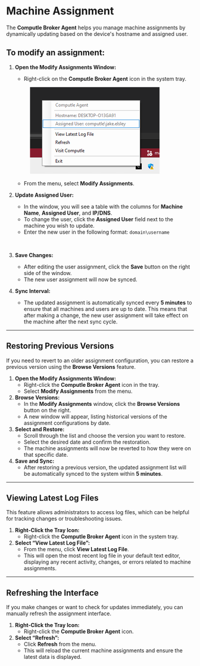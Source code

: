 # Machine Assignment

The **Computle Broker Agent** helps you manage machine assignments by dynamically updating based on the device's hostname and assigned user. &#x20;

## **To modify an assignment:**

1.  **Open the Modify Assignments Window:**

    * Right-click on the **Computle Broker Agent** icon in the system tray.

    <div align="left">

    <figure><img src="../../.gitbook/assets/image (38).png" alt=""><figcaption></figcaption></figure>

    </div>

    * From the menu, select **Modify Assignments**.
2.  **Update Assigned User:**

    * In the window, you will see a table with the columns for **Machine Name**, **Assigned User**, and **IP/DNS**.
    * To change the user, click the **Assigned User** field next to the machine you wish to update.
    * Enter the new user in the following format: `domain\username`



    <div align="left">

    <figure><img src="https://blog.computle.com/content/images/2024/09/image-1.png" alt=""><figcaption></figcaption></figure>

    </div>
3. **Save Changes:**
   * After editing the user assignment, click the **Save** button on the right side of the window.
   * The new user assignment will now be synced.
4. **Sync Interval:**
   * The updated assignment is automatically synced every **5 minutes** to ensure that all machines and users are up to date. This means that after making a change, the new user assignment will take effect on the machine after the next sync cycle.

***

## **Restoring Previous Versions**

If you need to revert to an older assignment configuration, you can restore a previous version using the **Browse Versions** feature.

1. **Open the Modify Assignments Window:**
   * Right-click the **Computle Broker Agent** icon in the tray.
   * Select **Modify Assignments** from the menu.
2. **Browse Versions:**
   * In the **Modify Assignments** window, click the **Browse Versions** button on the right.
   * A new window will appear, listing historical versions of the assignment configurations by date.
3. **Select and Restore:**
   * Scroll through the list and choose the version you want to restore.
   * Select the desired date and confirm the restoration.
   * The machine assignments will now be reverted to how they were on that specific date.
4. **Save and Sync:**
   * After restoring a previous version, the updated assignment list will be automatically synced to the system within **5 minutes**.

***

## **Viewing Latest Log Files**

This feature allows administrators to access log files, which can be helpful for tracking changes or troubleshooting issues.

1. **Right-Click the Tray Icon:**
   * Right-click the **Computle Broker Agent** icon in the system tray.
2. **Select “View Latest Log File”:**
   * From the menu, click **View Latest Log File**.
   * This will open the most recent log file in your default text editor, displaying any recent activity, changes, or errors related to machine assignments.

***

## **Refreshing the Interface**

If you make changes or want to check for updates immediately, you can manually refresh the assignment interface.

1. **Right-Click the Tray Icon:**
   * Right-click the **Computle Broker Agent** icon.
2. **Select “Refresh”:**
   * Click **Refresh** from the menu.
   * This will reload the current machine assignments and ensure the latest data is displayed.
